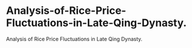# Analysis-of-Rice-Price-Fluctuations-in-Late-Qing-Dynasty.
Analysis of Rice Price Fluctuations in Late Qing Dynasty.
